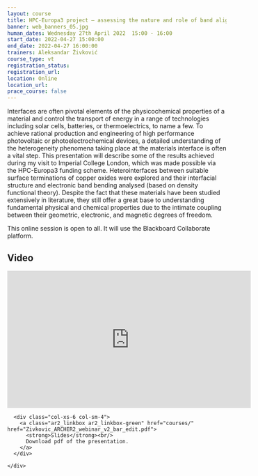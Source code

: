 ```yaml
---
layout: course
title: HPC-Europa3 project – assessing the nature and role of band alignment of copper oxides heterostructures
banner: web_banners_05.jpg
human_dates: Wednesday 27th April 2022  15:00 - 16:00 
start_date: 2022-04-27 15:00:00
end_date: 2022-04-27 16:00:00
trainers: Aleksandar Živković
course_type: vt
registration_status:
registration_url:
location: Online
location_url:
prace_course: false
---
```


Interfaces are often pivotal elements of the physicochemical properties of a material and control the transport of energy in a range of technologies including solar cells, batteries, or thermoelectrics, to name a few. To achieve rational production and engineering of high performance photovoltaic or photoelectrochemical devices, a detailed understanding of the heterogeneity phenomena taking place at the materials interface is often a vital step. This presentation will describe some of the results achieved during my visit to Imperial College London, which was made possible via the HPC-Europa3 funding scheme. Heterointerfaces between suitable surface terminations of copper oxides were explored and their interfacial structure and electronic band bending analysed (based on density functional theory). Despite the fact that these materials have been studied extensively in literature, they still offer a great base to understanding fundamental physical and chemical properties due to the intimate coupling between their geometric, electronic, and magnetic degrees of freedom. 


This online session is open to all. It will use the Blackboard Collaborate platform.



<section id="service">

<!--
  <div class="row ">	

      <div class="col-xs-6 col-sm-4">
        <a class="ar2_linkbox ar2_linkbox-teal" 
          href="https://eu.bbcollab.com/guest/2d425a948adb43f68c74b3c341838ac3">
          <strong>Join Session</strong><br/>
          Join this online session in your browser
        </a>
      </div>

      <div class="col-xs-6 col-sm-4">
        <a class="ar2_linkbox ar2_linkbox-green" href="courses/"
           href="myevents.ics">
          <strong>Add to Calendar</strong><br/>
          Download ICS file to add this event to your calendar complete with join link
        </a>
      </div>

											
    </div>

-->



<h2><a name="video">Video</a></h2>

<div>

<iframe title="Video"  width="560" height="315" src="https://www.youtube.com/embed/aIVXzxD0J60" frameborder="0" allow="accelerometer; autoplay; encrypted-media; gyroscope; picture-in-picture" allowfullscreen></iframe>

</div>





<section id="service">
  <div class="container">
    <div class="row ">	

<!--

      <div class="col-xs-6 col-sm-4">
        <a class="ar2_linkbox ar2_linkbox-teal" href="  ">
          <strong>Transcript</strong><br/>
          Download a transcript of the video audio
        </a>
      </div>

-->

      <div class="col-xs-6 col-sm-4">
        <a class="ar2_linkbox ar2_linkbox-green" href="courses/"           href="Zivkovic_ARCHER2_webinar_v2_bar_edit.pdf">
          <strong>Slides</strong><br/>
          Download pdf of the presentation.
        </a>
      </div>
										
    </div>
  </div>
</section>

